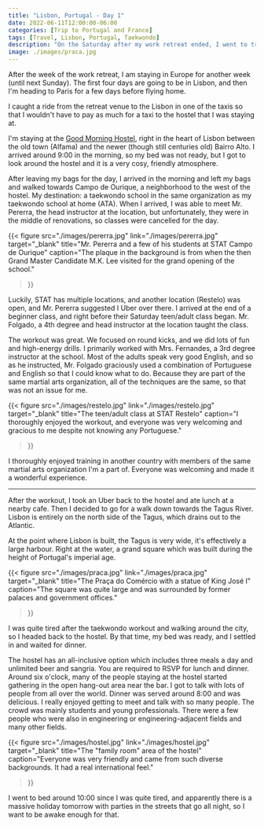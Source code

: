 ```yaml
---
title: "Lisbon, Portugal - Day 1"
date: 2022-06-11T12:00:00-06:00
categories: [Trip to Portugal and France]
tags: [Travel, Lisbon, Portugal, Taekwondo]
description: "On the Saturday after my work retreat ended, I went to train an ATA school in Lisbon and worked out with Mr. Folgado."
image: ./images/praca.jpg
---
```


After the week of the work retreat, I am staying in Europe for another week
(until next Sunday). The first four days are going to be in Lisbon, and then I'm
heading to Paris for a few days before flying home.

I caught a ride from the retreat venue to the Lisbon in one of the taxis so that
I wouldn't have to pay as much for a taxi to the hostel that I was staying at.

I'm staying at the [Good Morning Hostel](https://goodmorninghostel.com), right
in the heart of Lisbon between the old town (Alfama) and the newer (though still
centuries old) Bairro Alto. I arrived around 9:00 in the morning, so my bed was
not ready, but I got to look around the hostel and it is a very cosy, friendly
atmosphere.

After leaving my bags for the day, I arrived in the morning and left my bags and
walked towards Campo de Ourique, a neighborhood to the west of the hostel. My
destination: a taekwondo school in the same organization as my taekwondo school
at home (ATA). When I arrived, I was able to meet Mr. Pererra, the head
instructor at the location, but unfortunately, they were in the middle of
renovations, so classes were cancelled for the day.

{{< figure
      src="./images/pererra.jpg"
      link="./images/pererra.jpg"
      target="_blank"
      title="Mr. Pererra and a few of his students at STAT Campo de Ourique"
      caption="The plaque in the background is from when the then Grand Master Candidate M.K. Lee visited for the grand opening of the school."
>}}

Luckily, STAT has multiple locations, and another location (Restelo) was open,
and Mr. Pererra suggested I Uber over there. I arrived at the end of a beginner
class, and right before their Saturday teen/adult class began. Mr. Folgado, a 
4th degree and head instructor at the location taught the class.

The workout was great. We focused on round kicks, and we did lots of fun and
high-energy drills. I primarily worked with Mrs. Fernandes, a 3rd degree
instructor at the school. Most of the adults speak very good English, and so as
he instructed, Mr. Folgado graciously used a combination of Portuguese and
English so that I could know what to do. Because they are part of the same
martial arts organization, all of the techniques are the same, so that was not
an issue for me.

{{< figure
      src="./images/restelo.jpg"
      link="./images/restelo.jpg"
      target="_blank"
      title="The teen/adult class at STAT Restelo"
      caption="I thoroughly enjoyed the workout, and everyone was very welcoming and gracious to me despite not knowing any Portuguese."
>}}

I thoroughly enjoyed training in another country with members of the same
martial arts organization I'm a part of. Everyone was welcoming and made it a
wonderful experience.

---------

After the workout, I took an Uber back to the hostel and ate lunch at a nearby
cafe. Then I decided to go for a walk down towards the Tagus River. Lisbon is
entirely on the north side of the Tagus, which drains out to the Atlantic.

At the point where Lisbon is built, the Tagus is very wide, it's effectively a
large harbour. Right at the water, a grand square which was built during the
height of Portugal's imperial age.

{{< figure
      src="./images/praca.jpg"
      link="./images/praca.jpg"
      target="_blank"
      title="The Praça do Comércio with a statue of King José I"
      caption="The square was quite large and was surrounded by former palaces and government offices."
>}}

I was quite tired after the taekwondo workout and walking around the city, so I
headed back to the hostel. By that time, my bed was ready, and I settled in and
waited for dinner.

The hostel has an all-inclusive option which includes three meals a day and
unlimited beer and sangria. You are required to RSVP for lunch and dinner.
Around six o'clock, many of the people staying at the hostel started gathering
in the open hang-out area near the bar. I got to talk with lots of people from
all over the world. Dinner was served around 8:00 and was delicious. I really
enjoyed getting to meet and talk with so many people. The crowd was mainly
students and young professionals. There were a few people who were also in
engineering or engineering-adjacent fields and many other fields.

{{< figure
      src="./images/hostel.jpg"
      link="./images/hostel.jpg"
      target="_blank"
      title="The \"family room\" area of the hostel"
      caption="Everyone was very friendly and came from such diverse backgrounds. It had a real international feel."
>}}

I went to bed around 10:00
since I was quite tired, and apparently there is a massive holiday tomorrow with
parties in the streets that go all night, so I want to be awake enough for that.
